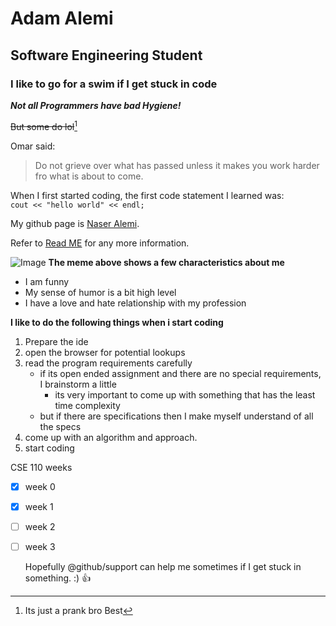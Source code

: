 # Adam Alemi
## Software Engineering Student
### I like to go for a swim if I get stuck in code

  __*Not all Programmers have bad Hygiene!*__


~~But some do lol~~[^1]

Omar said:
>Do not grieve over what has passed unless it makes you work harder fro what is about to come.


When I first started coding, the first code statement I learned was:<br/>
```cout << "hello world" << endl;```


My github page is [Naser Alemi](github.com/naseralemi12).

Refer to [Read ME](README.md) for any more information.

![Image](https://64.media.tumblr.com/8ef4bcc84e33fa9a2ecb172ee5ef74fe/a09d267632314442-2e/s1280x1920/5448b5ed8837c4d8b98b19ff5a09b96691404901.jpg)
**The meme above shows a few characteristics about me**
- I am funny
- My sense of humor is a bit high level
- I have a love and hate relationship with my profession



**I like to do the following things when i start coding**
1. Prepare the ide
2. open the browser for potential lookups
3. read the program requirements carefully
   - if its open ended assignment and there are no special requirements, I brainstorm a little
     - its very important to come up with something  that has the least time complexity
   - but if there are specifications then I make myself understand of all the specs
4. come up with an algorithm and approach.
5. start coding
  

 CSE 110 weeks
- [x] week 0 
- [x] week 1
- [ ] week 2
- [ ] week 3
  
  Hopefully @github/support can help me sometimes if I get stuck in something. :)  :+1:
<!-- here is the footnote part-->
[^1]: Its just a prank bro
Best

